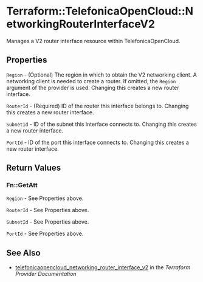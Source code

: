 # Terraform::TelefonicaOpenCloud::NetworkingRouterInterfaceV2

Manages a V2 router interface resource within TelefonicaOpenCloud.

## Properties

`Region` - (Optional) The region in which to obtain the V2 networking client. A networking client is needed to create a router. If omitted, the `Region` argument of the provider is used. Changing this creates a new router interface.

`RouterId` - (Required) ID of the router this interface belongs to. Changing this creates a new router interface.

`SubnetId` - ID of the subnet this interface connects to. Changing this creates a new router interface.

`PortId` - ID of the port this interface connects to. Changing this creates a new router interface.


## Return Values

### Fn::GetAtt

`Region` - See Properties above.

`RouterId` - See Properties above.

`SubnetId` - See Properties above.

`PortId` - See Properties above.

## See Also

* [telefonicaopencloud_networking_router_interface_v2](https://www.terraform.io/docs/providers/telefonicaopencloud/r/networking_router_interface_v2.html) in the _Terraform Provider Documentation_